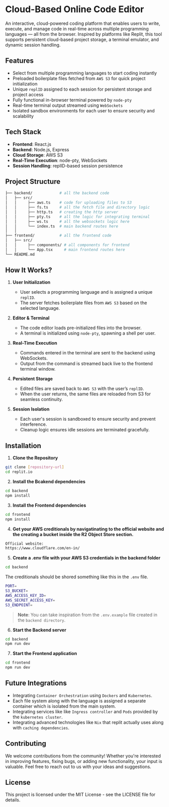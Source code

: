 # Cloud-Based Online Code Editor

An interactive, cloud-powered coding platform that enables users to write, execute, and manage code in real-time across multiple programming languages — all from the browser. Inspired by platforms like Replit, this tool supports persistent cloud-based project storage, a terminal emulator, and dynamic session handling.

## Features

- Select from multiple programming languages to start coding instantly
- Preloaded boilerplate files fetched from `AWS S3` for quick project initialization
- Unique `replID` assigned to each session for persistent storage and project access
- Fully functional in-browser terminal powered by `node-pty`
- Real-time terminal output streamed using `WebSockets`
- Isolated sandbox environments for each user to ensure security and scalability

## Tech Stack

- **Frontend**: React.js
- **Backend**: Node.js, Express
- **Cloud Storage**: AWS S3
- **Real-Time Execution**: node-pty, WebSockets
- **Session Handling**: replID-based session persistence

## Project Structure

```bash
├── backend/            # all the backend code
│   ├── src/           
│   │     ├── aws.ts    # code for uploading files to S3 
│   │     ├── fs.ts     # all the fetch file and directory logic
│   │     ├── http.ts   # creating the http server  
│   │     ├── pty.ts    # all the logic for integrating terminal
│   │     ├── ws.ts     # all the websockets logic here
│   │     └── index.ts  # main backend routes here 
│   │ 
├── frontend/           # all the frontend code 
│   ├── src/        
│   │     ├── components/ # all components for frontend          
│   │     └── App.tsx     # main frontend routes here        
└── README.md
```

## How It Works?

1. **User Initialization**
   - User selects a programming language and is assigned a unique `replID`.
   - The server fetches boilerplate files from `AWS S3` based on the selected language.

2. **Editor & Terminal**
   - The code editor loads pre-initialized files into the browser.
   - A terminal is initialized using `node-pty`, spawning a shell per user.

3. **Real-Time Execution**
   - Commands entered in the terminal are sent to the backend using WebSockets.
   - Output from the command is streamed back live to the frontend terminal window.

4. **Persistent Storage**
   - Edited files are saved back to `AWS S3` with the user’s `replID`.
   - When the user returns, the same files are reloaded from S3 for seamless continuity.

5. **Session Isolation**
   - Each user's session is sandboxed to ensure security and prevent interference.
   - Cleanup logic ensures idle sessions are terminated gracefully.

## Installation

1. **Clone the Repository**

```bash
git clone [repository-url]
cd replit.io
```

2. **Install the Bcakend dependencies**

```bash
cd backend
npm install
```

3. **Install the Frontend dependencies**

```bash
cd frontend
npm install
```

4. **Get your AWS creditionals by navigatinating to the official website and the creating a bucket inside the R2 Object Store section.**

```bash
Official website: 
https://www.cloudflare.com/en-in/
```

5. **Create a .env file with your AWS S3 credentials in the backend folder**

```bash
cd backend
```

The creditionals should be shored something like this in the `.env` file.

```bash
PORT=
S3_BUCKET=
AWS_ACCESS_KEY_ID=
AWS_SECRET_ACCESS_KEY=
S3_ENDPOINT=
```

> **Note**: You can take inspiration from the `.env.example` file  created in the `backend directory`.

6. **Start the Backend server**

```bash
cd backend
npm run dev
```

7. **Start the Frontend application**

```bash
cd frontend
npm run dev
```

## Future Integrations

- Integrating `Container Orchestration` using `Dockers` and `Kubernetes`.
- Each file system along with the language is assigned a separate container which is isolated from the main system. 
- Integrating services like like `Ingress controller` and `Pods` provided by the `kubernetes cluster`.
- Integrating advanced technologies like `Nix` that replit actually uses along with `caching dependencies`.


## Contributing

We welcome contributions from the community! Whether you're interested in improving features, fixing bugs, or adding new functionality, your input is valuable. Feel free to reach out to us with your ideas and suggestions.

## License
This project is licensed under the MIT License - see the LICENSE file for details.